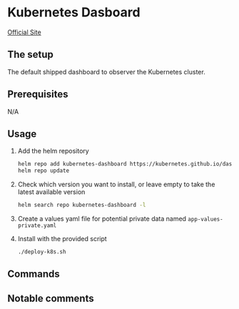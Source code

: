 # Kubernetes Dasboard

[Official Site](https://github.com/kubernetes/dashboard)

## The setup

The default shipped dashboard to observer the Kubernetes cluster.

## Prerequisites

N/A

## Usage

1. Add the helm repository

    ```bash
    helm repo add kubernetes-dashboard https://kubernetes.github.io/dashboard/
    helm repo update
    ```

2. Check which version you want to install, or leave empty to take the latest available version

    ```bash
    helm search repo kubernetes-dashboard -l
    ```

3. Create a values yaml file for potential private data named `app-values-private.yaml`

4. Install with the provided script

    ```bash
    ./deploy-k8s.sh
    ```

## Commands

## Notable comments
